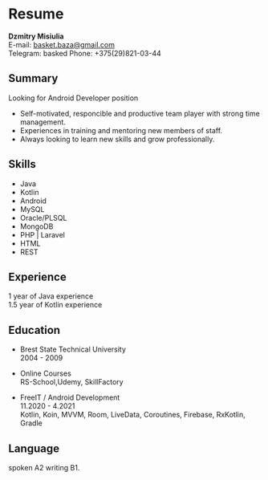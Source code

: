 
# Resume<br/>

**Dzmitry Misiulia**<br/>
E-mail: basket.baza@gmail.com<br/>
Telegram: basked
Phone: +375(29)821-03-44

## Summary<br/>
Looking for Android Developer position<br/>
* Self-motivated, responcible and productive team player with strong time management.
* Experiences in training and mentoring new members of staff.
* Always looking to learn new skills and grow professionally.

## Skills<br/>
* Java
* Kotlin
* Android
* MySQL
* Oracle/PLSQL
* MongoDB
* PHP | Laravel
* HTML
* REST

## Experience<br/>
1 year of Java experience<br/> 
1.5 year of Kotlin experience<br/> 

## Education<br/>
* Brest State Technical University<br/>
2004 - 2009<br/>

* Online Courses  
RS-School,Udemy, SkillFactory
* FreeIT / Android Development<br/>
11.2020 - 4.2021<br/>
Kotlin, Koin, MVVM, Room, LiveData, Coroutines, Firebase, RxKotlin, Gradle<br/>

## Language<br/>
 spoken A2
 writing B1.<br/>
